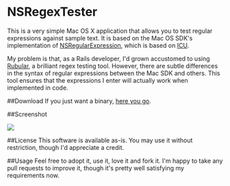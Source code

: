 NSRegexTester
=============

This is a very simple Mac OS X application that allows you to test regular expressions against sample text. It is based on the Mac OS SDK's implementation of [NSRegularExpression](https://developer.apple.com/library/mac/#documentation/Foundation/Reference/NSRegularExpression_Class/Reference/Reference.html), which is based on [ICU](http://site.icu-project.org). 

My problem is that, as a Rails developer, I'd grown accustomed to using [Rubular](http://www.rubular.com), a brilliant regex testing tool. However, there are subtle differences in the syntax of regular expressions between the Mac SDK and others. This tool ensures that the expressions I enter will actually work when implemented in code.

##Download
If you just want a binary, [here you go](http://vegh.ca/nsregextester/NSRegexTester.zip).

##Screenshot

<img src="http://vegh.ca/nsregextester/screenshot.png" />

##License
This software is available as-is. You may use it without restriction, though I'd appreciate a credit.

##Usage
Feel free to adopt it, use it, love it and fork it. I'm happy to take any pull requests to improve it, though it's pretty well satisfying my requirements now.
